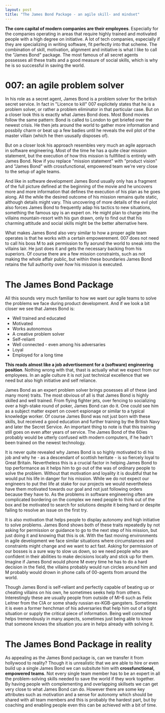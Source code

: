 ```yaml
---
layout: post
title: "The James Bond Package - an agile skill- and mindset"
---
```


**The core capital of modern companies are their employees**. Especially for the companies operating in areas that require highly trained and motivated people with a high degree on initiative. A lot of tech companies, especially if they are specializing in writing software, fit perfectly into that scheme. The combination of skill, motivation, alignment and initiative is what I like to call the "James Bond" package. The most famous of all secret agents possesses all these traits and a good measure of social skills, which is why he is so successful in saving the world. 

# 007: an agile problem solver

In his role as a secret agent, James Bond is a problem solver for the british secret service. In fact in "Licence to kill" 007 explicitely states that he is a problem solver, or rather a problem eliminator in that particular case. But on a closer look this is exactly what James Bond does. Most Bond movies follow the same pattern: Bond is called to London to get briefed over the newest crisis. He then jets around the world to gather more information and possbily charm or beat up a few badies until he reveals the evil plot of the master villain (which he then ususally disposes of). 

But on a closer look his approach resembles very much an agile approach in software engineering. Most of the time he has a quite clear mission statement, but the execution of how this mission is fullfilled is entirely with James Bond. Now if you replace "mission statement" with "product vision" and "James Bond" with crossfunctional, empowered team we're very close to the setup of agile teams. 

And like in software development James Bond usually only has a fragment of the full picture defined at the beginning of the movie and he uncovers more and more information that defines the execution of his plan as he goes along. All the while the desired outcome of his mission remains quite static, although details might vary. This uncovering of more details of the evil plot also forces James Bond to frequently adap his tactics to new situations, something the famous spy is an expert on. He might plan to charge into the villains mountain-resort with his gun drawn, only to find out that his charming attitude and social skills might be the better alternative here. 

What makes James Bond also very similar to how a proper agile team operates is that he works with a certain empowerement. 007 does not need to call his boss M to ask permission to fly aorund the world to sneak into the villains lair. He just does it and gets the necessary backing from his superiors. Of course there are a few mission constraints, such as not making the whole affair public, but within these boundaries James Bond retains the full authority over *how* his mission is executed. 

# The James Bond Package

All this sounds very much familiar to how we want our agile teams to solve the problems we face during product development. And if we look a bit closer we see that James Bond is: 
 * Well trained and educated
 * Motivated
 * Works autonomous
 * A creative problem solver 
 * Self-reliant
 * Well connected - even among his adversaries
 * Loyal
 * Employed for a long time

**This reads almost like a job advertisement for a (software) engineering position**. Nothing wrong with that, thast is actually what we expect from our employees. In an agile culture it is not just technical excellence that we need but also high initiative and self reliance. 

James Bond as an expert problem solver brings posesses all of these (and many more) traits. The most obvious of all is that James Bond is highly skilled and well trained. From flying fighter jets, over fencing to socializing over a high-stake round of poker, James Bond can do it. One could see him as a subject matter expert on covert espionage or similar to a typical knowledge worker. Of course James Bond was not just born with these skills, but received a good education and further training by the British Navy and later the Secret Service. An important thing to note is that this training still goes on even after years of service. The James Bond of the 60ies probably would be utterly confused with modern computers, if he hadn't been trained on the newest technology.

It is never quite revealed why James Bond is so highly motivated to di his job and why he - as a descendant of scottish heritate - is so fiercely loyal to Great Britain. Nevertheless this is a crucial factor in helping James Bond to top performance as it helps him to go out of the was of ordinary people to solve the problem. Without that motivation and loyality it is doubtful that he would put his life in danger for his mission. While we do not expect our engineers to put thei life at stake for our projects we would nevertheless have them motivated towards our goal and not just following orders because they have to. As the problems in software engineering often are complicated bordering on the complex we need people to think out of the box and be motivated to search for solutions despite it being hard or despite failing to resolve an issue on the first try. 

It is also motivation that helps people to display autonomy and high initiative to solve problems. James Bond shows both of these traits repeatedly by not asking for permission or guidance to go to the next step of his mission, but just doing it and knowing that this is ok. With the fast moving environments in agile development we face similar situations where circumstances and constraints might change and we want to act fast. Asking for permission of our bosses is a sure way to slow us down, so we need people who are confident in their abilities to make decisions locally and stick up for them. Imagine if James Bond would phone M every time he has to do a hard decision in the field, the villains probably would run circles around him and M probably would drown in phone calls of 00-agents from around the world. 

Though James Bond is self-reliant and perfectly capable of beating up or cheating villains on his own, he sometimes seeks help from others. Interestingly these are usually people from outside of MI-6 such as Felix Leitner from the CIA or some shady russian ex-KGB-gangsters. Sometimes it is even a former henchman of his adversaries that help him out of a tight situation or supply the critical piece of information. Being well conncted helps tremendously in many aspects, sometimes just being able to know that someone knows the situation you are in helps already with solving it. 

# The James Bond Package in reality

As appealing as the James Bond package is, can we transfer it from hollywood to reality? Though it is unrealistic that we are able to hire or even build up a single James Bond we can subsitute him with **crossfunctional, empowered teams**. Not every single team member has to be an expert in all the problem-solving skills needed to save the world if they work together. By having people with complementing and overlapping skillsets we can get very close to what James Bond can do. However there are some key attributes such as motivation and a sense for autonomy which should be shared with all team members and this is probably the hardest part, but by coaching and enabling people even this can be achieved with a bit of time.



